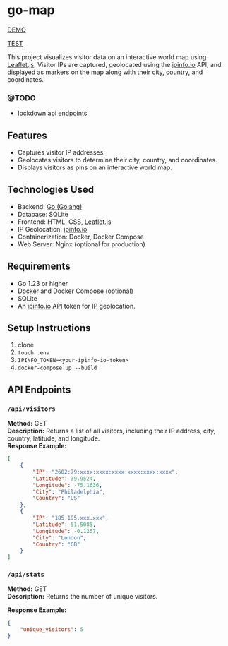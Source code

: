 # go-map

[DEMO](https://devmaks.biz)

[TEST](https://beta.devmaks.biz)

This project visualizes visitor data on an interactive world map using [Leaflet.js](https://leafletjs.com/). Visitor IPs are captured, geolocated using the [ipinfo.io](https://ipinfo.io) API, and displayed as markers on the map along with their city, country, and coordinates.

### @TODO
- lockdown api endpoints

## Features
- Captures visitor IP addresses.
- Geolocates visitors to determine their city, country, and coordinates.
- Displays visitors as pins on an interactive world map.

## Technologies Used
- Backend: [Go (Golang)](https://go.dev/)
- Database: SQLite
- Frontend: HTML, CSS, [Leaflet.js](https://leafletjs.com/)
- IP Geolocation: [ipinfo.io](https://ipinfo.io)
- Containerization: Docker, Docker Compose
- Web Server: Nginx (optional for production)

## Requirements
- Go 1.23 or higher
- Docker and Docker Compose (optional)
- SQLite
- An [ipinfo.io](https://ipinfo.io) API token for IP geolocation.

## Setup Instructions

1. clone
2. `touch .env`
3. `IPINFO_TOKEN=<your-ipinfo-io-token>`
4. `docker-compose up --build`


## API Endpoints

### `/api/visitors`
**Method:** GET  
**Description:** Returns a list of all visitors, including their IP address, city, country, latitude, and longitude.  
**Response Example:**
```json
[
    {
        "IP": "2602:79:xxxx:xxxx:xxxx:xxxx:xxxx:xxxx",
        "Latitude": 39.9524,
        "Longitude": -75.1636,
        "City": "Philadelphia",
        "Country": "US"
    },
    {
        "IP": "185.195.xxx.xxx",
        "Latitude": 51.5085,
        "Longitude": -0.1257,
        "City": "London",
        "Country": "GB"
    }
]
```

### `/api/stats`
**Method:** GET  
**Description:** Returns the number of unique visitors.  

**Response Example:**
```json
{
    "unique_visitors": 5
}
